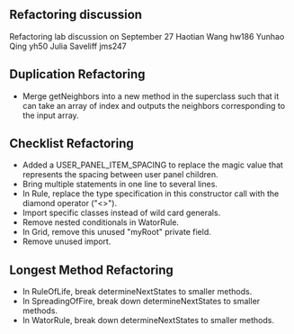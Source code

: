 Refactoring discussion
----------------------
Refactoring lab discussion on September 27
Haotian Wang hw186
Yunhao Qing yh50
Julia Saveliff jms247

Duplication Refactoring
-----------------------
* Merge getNeighbors into a new method in the superclass such that it can take an array of index and outputs the neighbors corresponding to the input array.

Checklist Refactoring
---------------------
* Added a USER_PANEL_ITEM_SPACING to replace the magic value that represents the spacing between user panel children.
* Bring multiple statements in one line to several lines.
* In Rule, replace the type specification in this constructor call with the diamond operator ("<>").
* Import specific classes instead of wild card generals.
* Remove nested conditionals in WatorRule.
* In Grid, remove this unused "myRoot" private field.
* Remove unused import.

Longest Method Refactoring
--------------------------
* In RuleOfLife, break determineNextStates to smaller methods.
* In SpreadingOfFire, break down determineNextStates to smaller methods.
* In WatorRule, break down determineNextStates to smaller methods.